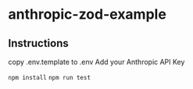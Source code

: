 # anthropic-zod-example

## Instructions
copy .env.template to .env
Add your Anthropic API Key

`npm install`
`npm run test`